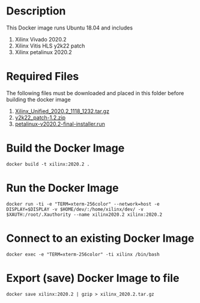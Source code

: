 # Description
This Docker image runs Ubuntu 18.04 and includes
1. Xilinx Vivado 2020.2
2. Xilinx Vitis HLS y2k22 patch
3. Xilinx petalinux 2020.2

# Required Files
The following files must be downloaded and placed in this folder before building the docker image
1. [Xilinx_Unified_2020.2_1118_1232.tar.gz](https://www.xilinx.com/member/forms/download/xef.html?filename=Xilinx_Unified_2020.2_1118_1232.tar.gz)
2. [y2k22_patch-1.2.zip](https://support.xilinx.com/s/article/76960?language=en_US)
3. [petalinux-v2020.2-final-installer.run](https://www.xilinx.com/member/forms/download/xef.html?filename=petalinux-v2020.2-final-installer.run)

# Build the Docker Image
```
docker build -t xilinx:2020.2 .
```

# Run the Docker Image
```
docker run -ti -e "TERM=xterm-256color" --network=host -e DISPLAY=$DISPLAY -v $HOME/dev/:/home/xilinx/dev/ -v $XAUTH:/root/.Xauthority --name xilinx2020.2 xilinx:2020.2
```

# Connect to an existing Docker Image
```
docker exec -e "TERM=xterm-256color" -ti xilinx /bin/bash
```

# Export (save) Docker Image to file
```
docker save xilinx:2020.2 | gzip > xilinx_2020.2.tar.gz
```
